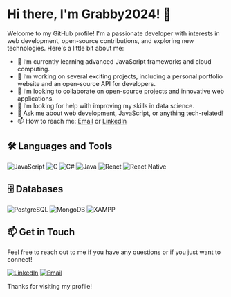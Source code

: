 # Hi there, I'm Grabby2024! 👋

Welcome to my GitHub profile! I'm a passionate developer with interests in web development, open-source contributions, and exploring new technologies. Here's a little bit about me:

- 🌱 I’m currently learning advanced JavaScript frameworks and cloud computing.
- 🔭 I’m working on several exciting projects, including a personal portfolio website and an open-source API for developers.
- 👯 I’m looking to collaborate on open-source projects and innovative web applications.
- 🤔 I’m looking for help with improving my skills in data science.
- 💬 Ask me about web development, JavaScript, or anything tech-related!
- 📫 How to reach me: [Email](mailto:grabby2024@example.com) or [LinkedIn](https://www.linkedin.com/in/grabby2024)
## 🛠️ Languages and Tools

![JavaScript](https://img.shields.io/badge/-JavaScript-333333?style=flat&logo=javascript)
![C](https://img.shields.io/badge/-C-333333?style=flat&logo=c)
![C#](https://img.shields.io/badge/-C%23-333333?style=flat&logo=c-sharp)
![Java](https://img.shields.io/badge/-Java-333333?style=flat&logo=java)
![React](https://img.shields.io/badge/-React-333333?style=flat&logo=react)
![React Native](https://img.shields.io/badge/-React%20Native-333333?style=flat&logo=react)

## 🗄️ Databases

![PostgreSQL](https://img.shields.io/badge/-PostgreSQL-333333?style=flat&logo=postgresql)
![MongoDB](https://img.shields.io/badge/-MongoDB-333333?style=flat&logo=mongodb)
![XAMPP](https://img.shields.io/badge/-XAMPP-333333?style=flat&logo=xampp)

## 📫 Get in Touch

Feel free to reach out to me if you have any questions or if you just want to connect!

[![LinkedIn](https://img.shields.io/badge/-LinkedIn-blue?style=flat-square&logo=linkedin)](https://www.linkedin.com/in/grabby2024)
[![Email](https://img.shields.io/badge/-Email-red?style=flat-square&logo=gmail)](mailto:grabby2024@example.com)

Thanks for visiting my profile!
